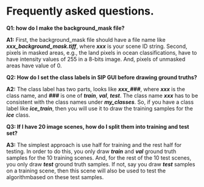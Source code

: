 # Frequently asked questions.

**Q1: how do I make the background_mask file?**

**A1:** First, the background_mask file should have a file name like  ***xxx_background_mask.tiff***, where ***xxx*** is your scene ID string. Second, pixels in masked areas, e.g., the land pixels in ocean classifications, have to have intensity values of 255 in a 8-bits image. And, pixels of unmasked areas have value of 0. 

**Q2: How do I set the class labels in SIP GUI before drawing ground truths?**

**A2:** The class label has two parts, looks like ***xxx_###***, where ***xxx*** is the class name, and ***###*** is one of ***train***, ***val***, ***test***. The class name ***xxx*** has to be consistent with the class names under ***my_classes***. So, if you have a class label like ***ice_train***, then you will use it to draw the training samples for the ***ice*** class. 

**Q3: If I have 20 image scenes, how do I split them into training and test set?**

**A3:** The simplest approach is use half for training and the rest half for testing. In order to do this, you only draw ***train*** and ***val*** ground truth samples for the 10 training scenes. And, for the rest of the 10 test scenes, you only draw ***test*** ground truth samples. If not, say you draw ***test*** samples on a training scene, then this scene will also be used to test the algorithmbased on these test samples. 



